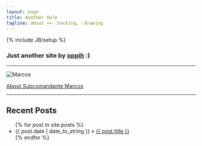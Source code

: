 ```yaml
---
layout: page
title: Another Hole
tagline: about => :hacking, :drawing
---
```

{% include JB/setup %}

### Just another site by [oppih](http://oppih.me) :)

----
![Marcos](http://img1.douban.com/view/note/large/public/p24502577-1.jpg)

[About Subcomandante Marcos](http://en.wikipedia.org/wiki/Subcomandante_Marcos)

----
## Recent Posts

<ul class="posts">
  {% for post in site.posts %}
    <li><span>{{ post.date | date_to_string }}</span> &raquo; <a href="{{ BASE_PATH }}{{ post.url }}">{{ post.title }}</a></li>
  {% endfor %}
</ul>
